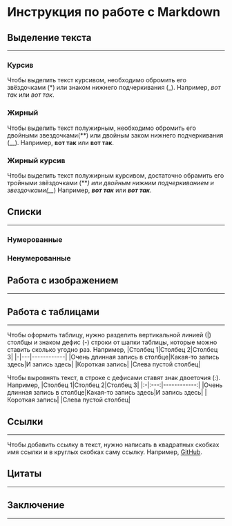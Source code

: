 # Инструкция по работе с Markdown

## Выделение текста
--------
### Курсив 
Чтобы выделить текст курсивом, необходимо обромить его звёздочками (*) или знаком нижнего подчеркивания (_). Например, *вот так* или _вот так_.

### Жирный
Чтобы выделить текст полужирным, необходимо обромить его двойными звездочками(**) или двойным заком нижнего подчеркивания (__). Например, **вот так** или __вот так__.

### Жирный курсив
Чтобы выделить текст полужирным курсивом, достаточно обрамить его тройными звёздочками (***) или двойным нижним подчеркиванием и звездочками(__*) Например, ***вот так*** или __*вот так*__.

## Списки
----

### Нумерованные

### Ненумерованные

## Работа с изображением
---

## Работа с таблицами
---
Чтобы оформить таблицу, нужно разделить вертикальной линией (|) столбцы и знаком дефис (-) строки от шапки таблицы, которые можно ставить сколько угодно раз. Например, 
|Столбец 1|Столбец 2|Столбец 3|
|-|---|------------|
|Очень длинная запись в столбце|Какая-то запись здесь|И запись здесь|
|Короткая запись| |Слева пустой столбец|

Чтобы выровнять текст, в строке с дефисами ставят знак двоеточия (:). Например, 
|Столбец 1|Столбец 2|Столбец 3|
|:-|:---:|------------:|
|Очень длинная запись в столбце|Какая-то запись здесь|И запись здесь|
|Короткая запись| |Слева пустой столбец|

## Ссылки
--- 
Чтобы добавить ссылку в текст, нужно написать в квадратных скобках имя ссылки и в круглых скобках саму ссылку. Например, [GitHub](https://github.com/).

## Цитаты
---

## Заключение
---
